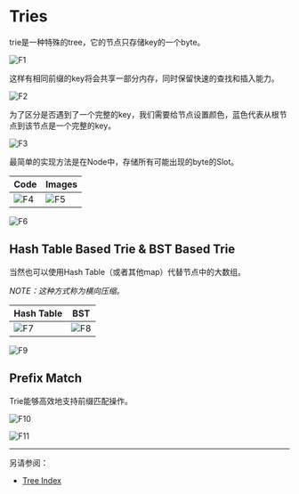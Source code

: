 # Tries

trie是一种特殊的tree，它的节点只存储key的一个byte。

![F1](./F1.png)

这样有相同前缀的key将会共享一部分内存，同时保留快速的查找和插入能力。

![F2](./F2.png)

为了区分是否遇到了一个完整的key，我们需要给节点设置颜色，蓝色代表从根节点到该节点是一个完整的key。

![F3](./F3.png)

最简单的实现方法是在Node中，存储所有可能出现的byte的Slot。

|Code|Images|
|-|-|
|![F4](./F4.png)|![F5](./F5.png)|

![F6](./F6.png)

## Hash Table Based Trie & BST Based Trie

当然也可以使用Hash Table（或者其他map）代替节点中的大数组。

*NOTE：这种方式称为横向压缩。*

|Hash Table|BST|
|-|-|
|![F7](./F7.png)|![F8](./F8.png)|

![F9](./F9.png)

## Prefix Match

Trie能够高效地支持前缀匹配操作。

![F10](./F10.png)

![F11](./F11.png)

---

另请参阅：
* [Tree Index](../../CMU%2015-445/Tree%20Indexs/Note.md)